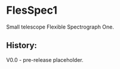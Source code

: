 # FlesSpec1

Small telescope Flexible Spectrograph One.

History:
--------

V0.0 - pre-release placeholder.

